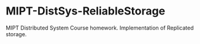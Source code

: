 MIPT-DistSys-ReliableStorage
============================

MIPT Distributed System Course homework. Implementation of Replicated storage.
